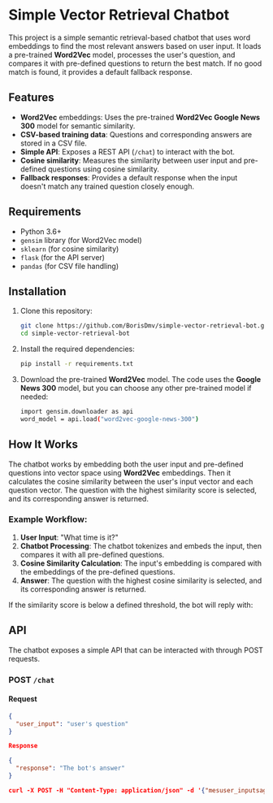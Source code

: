 # Simple Vector Retrieval Chatbot

This project is a simple semantic retrieval-based chatbot that uses word embeddings to find the most relevant answers based on user input. It loads a pre-trained **Word2Vec** model, processes the user's question, and compares it with pre-defined questions to return the best match. If no good match is found, it provides a default fallback response.

## Features

- **Word2Vec** embeddings: Uses the pre-trained **Word2Vec Google News 300** model for semantic similarity.
- **CSV-based training data**: Questions and corresponding answers are stored in a CSV file.
- **Simple API**: Exposes a REST API (`/chat`) to interact with the bot.
- **Cosine similarity**: Measures the similarity between user input and pre-defined questions using cosine similarity.
- **Fallback responses**: Provides a default response when the input doesn't match any trained question closely enough.

## Requirements

- Python 3.6+
- `gensim` library (for Word2Vec model)
- `sklearn` (for cosine similarity)
- `flask` (for the API server)
- `pandas` (for CSV file handling)

## Installation

1. Clone this repository:
    ```bash
    git clone https://github.com/BorisDmv/simple-vector-retrieval-bot.git
    cd simple-vector-retrieval-bot
    ```

2. Install the required dependencies:
    ```bash
    pip install -r requirements.txt
    ```

3. Download the pre-trained **Word2Vec** model. The code uses the **Google News 300** model, but you can choose any other pre-trained model if needed:
    ```bash
    import gensim.downloader as api
    word_model = api.load("word2vec-google-news-300")
    ```

## How It Works

The chatbot works by embedding both the user input and pre-defined questions into vector space using **Word2Vec** embeddings. Then it calculates the cosine similarity between the user's input vector and each question vector. The question with the highest similarity score is selected, and its corresponding answer is returned.

### Example Workflow:

1. **User Input**: "What time is it?"
2. **Chatbot Processing**: The chatbot tokenizes and embeds the input, then compares it with all pre-defined questions.
3. **Cosine Similarity Calculation**: The input's embedding is compared with the embeddings of the pre-defined questions.
4. **Answer**: The question with the highest cosine similarity is selected, and its corresponding answer is returned.

If the similarity score is below a defined threshold, the bot will reply with:


## API

The chatbot exposes a simple API that can be interacted with through POST requests.

### POST `/chat`

#### Request
```json
{
  "user_input": "user's question"
}

Response

{
  "response": "The bot's answer"
}

curl -X POST -H "Content-Type: application/json" -d '{"mesuser_inputsage": "Hello"}' http://localhost:5000/chat

